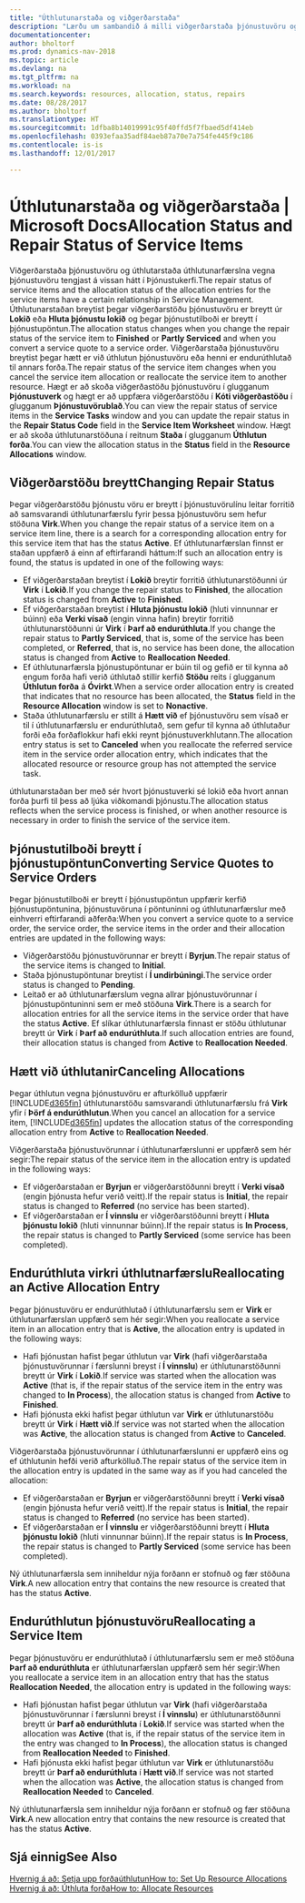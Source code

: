 ```yaml
---
title: "Úthlutunarstaða og viðgerðarstaða"
description: "Lærðu um sambandið á milli viðgerðarstaða þjónustuvöru og úthlutunarstaða úthlutunarfærslna fyrir þær."
documentationcenter: 
author: bholtorf
ms.prod: dynamics-nav-2018
ms.topic: article
ms.devlang: na
ms.tgt_pltfrm: na
ms.workload: na
ms.search.keywords: resources, allocation, status, repairs
ms.date: 08/28/2017
ms.author: bholtorf
ms.translationtype: HT
ms.sourcegitcommit: 1dfba8b14019991c95f40ffd5f7fbaed5df414eb
ms.openlocfilehash: 0393efaa35adf84aeb87a70e7a754fe445f9c186
ms.contentlocale: is-is
ms.lasthandoff: 12/01/2017

---
```

# <a name="allocation-status-and-repair-status-of-service-items"></a><span data-ttu-id="6a1d0-103">Úthlutunarstaða og viðgerðarstaða | Microsoft Docs</span><span class="sxs-lookup"><span data-stu-id="6a1d0-103">Allocation Status and Repair Status of Service Items</span></span>
<span data-ttu-id="6a1d0-104">Viðgerðarstaða þjónustuvöru og úthlutarstaða úthlutunarfærslna vegna þjónustuvöru tengjast á vissan hátt í Þjónustukerfi.</span><span class="sxs-lookup"><span data-stu-id="6a1d0-104">The repair status of service items and the allocation status of the allocation entries for the service items have a certain relationship in Service Management.</span></span> <span data-ttu-id="6a1d0-105">Úthlutunarstaðan breytist þegar viðgerðarstöðu þjónustuvöru er breytt úr  **Lokið** eða  **Hluta þjónustu lokið** og þegar þjónustutilboði er breytt í þjónustupöntun.</span><span class="sxs-lookup"><span data-stu-id="6a1d0-105">The allocation status changes when you change the repair status of the service item to **Finished** or **Partly Serviced** and when you convert a service quote to a service order.</span></span> <span data-ttu-id="6a1d0-106">Viðgerðarstaða þjónustuvöru breytist þegar hætt er við úthlutun þjónustuvöru eða henni er endurúthlutað til annars forða.</span><span class="sxs-lookup"><span data-stu-id="6a1d0-106">The repair status of the service item changes when you cancel the service item allocation or reallocate the service item to another resource.</span></span> <span data-ttu-id="6a1d0-107">Hægt er að skoða viðgerðastöðu þjónustuvöru í glugganum **Þjónustuverk** og hægt er að uppfæra viðgerðarstöðu í **Kóti viðgerðastöðu** í glugganum **Þjónustuvörublað**.</span><span class="sxs-lookup"><span data-stu-id="6a1d0-107">You can view the repair status of service items in the **Service Tasks** window and you can update the repair status in the **Repair Status Code** field in the **Service Item Worksheet** window.</span></span> <span data-ttu-id="6a1d0-108">Hægt er að skoða úthlutunarstöðuna í reitnum **Staða** í glugganum **Úthlutun forða**.</span><span class="sxs-lookup"><span data-stu-id="6a1d0-108">You can view the allocation status in the **Status** field in the **Resource Allocations** window.</span></span>  
  
## <a name="changing-repair-status"></a><span data-ttu-id="6a1d0-109">Viðgerðarstöðu breytt</span><span class="sxs-lookup"><span data-stu-id="6a1d0-109">Changing Repair Status</span></span>  
<span data-ttu-id="6a1d0-110">Þegar viðgerðarstöðu þjónustu vöru er breytt í þjónustuvörulínu leitar forritið að samsvarandi úthlutunarfærslu fyrir þessa þjónustuvöru sem hefur stöðuna **Virk**.</span><span class="sxs-lookup"><span data-stu-id="6a1d0-110">When you change the repair status of a service item on a service item line, there is a search for a corresponding allocation entry for this service item that has the status **Active**.</span></span> <span data-ttu-id="6a1d0-111">Ef úthlutunarfærslan finnst er staðan uppfærð á einn af eftirfarandi háttum:</span><span class="sxs-lookup"><span data-stu-id="6a1d0-111">If such an allocation entry is found, the status is updated in one of the following ways:</span></span>  
  
* <span data-ttu-id="6a1d0-112">Ef viðgerðarstaðan breytist í **Lokið** breytir forritið úthlutunarstöðunni úr **Virk** í **Lokið**.</span><span class="sxs-lookup"><span data-stu-id="6a1d0-112">If you change the repair status to **Finished**, the allocation status is changed from **Active** to **Finished**.</span></span>  
* <span data-ttu-id="6a1d0-113">Ef viðgerðarstaðan breytist í **Hluta þjónustu lokið** (hluti vinnunnar er búinn) eða **Verki vísað** (engin vinna hafin) breytir forritið úthlutunarstöðunni úr **Virk** í **Þarf að endurúthluta**.</span><span class="sxs-lookup"><span data-stu-id="6a1d0-113">If you change the repair status to **Partly Serviced**, that is, some of the service has been completed, or **Referred**, that is, no service has been done, the allocation status is changed from **Active** to **Reallocation Needed**.</span></span>  
* <span data-ttu-id="6a1d0-114">Ef úthlutunarfærsla þjónustupöntunar er búin til og gefið er til kynna að engum forða hafi verið úthlutað stillir kerfið **Stöðu** reits í glugganum **Úthlutun forða** á  **Óvirkt**.</span><span class="sxs-lookup"><span data-stu-id="6a1d0-114">When a service order allocation entry is created that indicates that no resource has been allocated, the **Status** field in the **Resource Allocation** window is set to **Nonactive**.</span></span>  
* <span data-ttu-id="6a1d0-115">Staða úthlutunarfærslu er stillt á **Hætt við** ef þjónustuvöru sem vísað er til í úthlutunarfærslu er endurúthlutað, sem gefur til kynna að úthlutaður forði eða forðaflokkur hafi ekki reynt þjónustuverkhlutann.</span><span class="sxs-lookup"><span data-stu-id="6a1d0-115">The allocation entry status is set to **Canceled** when you reallocate the referred service item in the service order allocation entry, which indicates that the allocated resource or resource group has not attempted the service task.</span></span>  
  
<span data-ttu-id="6a1d0-116">úthlutunarstaðan ber með sér hvort þjónustuverki sé lokið eða hvort annan forða þurfi til þess að ljúka viðkomandi þjónustu.</span><span class="sxs-lookup"><span data-stu-id="6a1d0-116">The allocation status reflects when the service process is finished, or when another resource is necessary in order to finish the service of the service item.</span></span>  
  
## <a name="converting-service-quotes-to-service-orders"></a><span data-ttu-id="6a1d0-117">Þjónustutilboði breytt í þjónustupöntun</span><span class="sxs-lookup"><span data-stu-id="6a1d0-117">Converting Service Quotes to Service Orders</span></span>  
<span data-ttu-id="6a1d0-118">Þegar þjónustutilboði er breytt í þjónustupöntun uppfærir kerfið þjónustupöntunina, þjónustuvöruna í pöntuninni og úthlutunarfærslur með einhverri eftirfarandi aðferða:</span><span class="sxs-lookup"><span data-stu-id="6a1d0-118">When you convert a service quote to a service order, the service order, the service items in the order and their allocation entries are updated in the following ways:</span></span>  
  
* <span data-ttu-id="6a1d0-119">Viðgerðarstöðu þjónustuvörunnar er breytt í **Byrjun**.</span><span class="sxs-lookup"><span data-stu-id="6a1d0-119">The repair status of the service items is changed to **Initial**.</span></span>  
* <span data-ttu-id="6a1d0-120">Staða þjónustupöntunar breytist í **Í undirbúningi**.</span><span class="sxs-lookup"><span data-stu-id="6a1d0-120">The service order status is changed to **Pending**.</span></span>  
* <span data-ttu-id="6a1d0-121">Leitað er að úthlutunarfærslum vegna allrar þjónustuvörunnar í þjónustupöntuninni sem er með stöðuna **Virk**.</span><span class="sxs-lookup"><span data-stu-id="6a1d0-121">There is a search for allocation entries for all the service items in the service order that have the status **Active**.</span></span> <span data-ttu-id="6a1d0-122">Ef slíkar úthlutunarfærsla finnast er stöðu úthlutunar breytt úr **Virk** í **Þarf að endurúthluta**.</span><span class="sxs-lookup"><span data-stu-id="6a1d0-122">If such allocation entries are found, their allocation status is changed from **Active** to **Reallocation Needed**.</span></span>  
  
## <a name="canceling-allocations"></a><span data-ttu-id="6a1d0-123">Hætt við úthlutanir</span><span class="sxs-lookup"><span data-stu-id="6a1d0-123">Canceling Allocations</span></span>  
<span data-ttu-id="6a1d0-124">Þegar úthlutun vegna þjónustuvöru er afturkölluð uppfærir [!INCLUDE[d365fin](includes/d365fin_md.md)] úthlutunarstöðu samsvarandi úthlutunarfærslu frá **Virk** yfir í **Þörf á endurúthlutun**.</span><span class="sxs-lookup"><span data-stu-id="6a1d0-124">When you cancel an allocation for a service item, [!INCLUDE[d365fin](includes/d365fin_md.md)] updates the allocation status of the corresponding allocation entry from **Active** to **Reallocation Needed**.</span></span>

<span data-ttu-id="6a1d0-125">Viðgerðarstaða þjónustuvörunnar í úthlutunarfærslunni er uppfærð sem hér segir:</span><span class="sxs-lookup"><span data-stu-id="6a1d0-125">The repair status of the service item in the allocation entry is updated in the following ways:</span></span>  
  
* <span data-ttu-id="6a1d0-126">Ef viðgerðarstaðan er **Byrjun** er viðgerðarstöðunni breytt í **Verki vísað** (engin þjónusta hefur verið veitt).</span><span class="sxs-lookup"><span data-stu-id="6a1d0-126">If the repair status is **Initial**, the repair status is changed to **Referred** (no service has been started).</span></span>  
* <span data-ttu-id="6a1d0-127">Ef viðgerðarstaðan er **Í vinnslu** er viðgerðarstöðunni breytt í **Hluta þjónustu lokið** (hluti vinnunnar búinn).</span><span class="sxs-lookup"><span data-stu-id="6a1d0-127">If the repair status is **In Process**, the repair status is changed to **Partly Serviced** (some service has been completed).</span></span>  
  
## <a name="reallocating-an-active-allocation-entry"></a><span data-ttu-id="6a1d0-128">Endurúthluta virkri úthlutnarfærslu</span><span class="sxs-lookup"><span data-stu-id="6a1d0-128">Reallocating an Active Allocation Entry</span></span>  
<span data-ttu-id="6a1d0-129">Þegar þjónustuvöru er endurúthlutað í úthlutunarfærslu sem er **Virk** er úthlutunarfærslan uppfærð sem hér segir:</span><span class="sxs-lookup"><span data-stu-id="6a1d0-129">When you reallocate a service item in an allocation entry that is **Active**, the allocation entry is updated in the following ways:</span></span>  
  
* <span data-ttu-id="6a1d0-130">Hafi þjónustan hafist þegar úthlutun var **Virk** (hafi viðgerðarstaða þjónustuvörunnar í færslunni breyst í **Í vinnslu**) er úthlutunarstöðunni breytt úr **Virk** í **Lokið**.</span><span class="sxs-lookup"><span data-stu-id="6a1d0-130">If service was started when the allocation was **Active** (that is, if the repair status of the service item in the entry was changed to **In Process**), the allocation status is changed from **Active** to **Finished**.</span></span>  
* <span data-ttu-id="6a1d0-131">Hafi þjónusta ekki hafist þegar úthlutun var **Virk** er úthlutunarstöðu breytt úr **Virk** í **Hætt við**.</span><span class="sxs-lookup"><span data-stu-id="6a1d0-131">If service was not started when the allocation was **Active**, the allocation status is changed from **Active** to **Canceled**.</span></span>  
  
<span data-ttu-id="6a1d0-132">Viðgerðarstaða þjónustuvörunnar í úthlutunarfærslunni er uppfærð eins og ef úthlutunin hefði verið afturkölluð.</span><span class="sxs-lookup"><span data-stu-id="6a1d0-132">The repair status of the service item in the allocation entry is updated in the same way as if you had canceled the allocation:</span></span>  
  
* <span data-ttu-id="6a1d0-133">Ef viðgerðarstaðan er **Byrjun** er viðgerðarstöðunni breytt í **Verki vísað** (engin þjónusta hefur verið veitt).</span><span class="sxs-lookup"><span data-stu-id="6a1d0-133">If the repair status is **Initial**, the repair status is changed to **Referred** (no service has been started).</span></span>  
* <span data-ttu-id="6a1d0-134">Ef viðgerðarstaðan er **Í vinnslu** er viðgerðarstöðunni breytt í **Hluta þjónustu lokið** (hluti vinnunnar búinn).</span><span class="sxs-lookup"><span data-stu-id="6a1d0-134">If the repair status is **In Process**, the repair status is changed to **Partly Serviced** (some service has been completed).</span></span>  
  
<span data-ttu-id="6a1d0-135">Ný úthlutunarfærsla sem inniheldur nýja forðann er stofnuð og fær stöðuna **Virk**.</span><span class="sxs-lookup"><span data-stu-id="6a1d0-135">A new allocation entry that contains the new resource is created that has the status **Active**.</span></span>  
  
## <a name="reallocating-a-service-item"></a><span data-ttu-id="6a1d0-136">Endurúthlutun þjónustuvöru</span><span class="sxs-lookup"><span data-stu-id="6a1d0-136">Reallocating a Service Item</span></span>  
<span data-ttu-id="6a1d0-137">Þegar þjónustuvöru er endurúthlutað í úthlutunarfærslu sem er með stöðuna **Þarf að endurúthluta** er úthlutunarfærslan uppfærð sem hér segir:</span><span class="sxs-lookup"><span data-stu-id="6a1d0-137">When you reallocate a service item in an allocation entry that has the status **Reallocation Needed**, the allocation entry is updated in the following ways:</span></span>  
  
* <span data-ttu-id="6a1d0-138">Hafi þjónustan hafist þegar úthlutun var **Virk** (hafi viðgerðarstaða þjónustuvörunnar í færslunni breyst í **Í vinnslu**) er úthlutunarstöðunni breytt úr **Þarf að endurúthluta** í **Lokið**.</span><span class="sxs-lookup"><span data-stu-id="6a1d0-138">If service was started when the allocation was **Active** (that is, if the repair status of the service item in the entry was changed to **In Process**), the allocation status is changed from **Reallocation Needed** to **Finished**.</span></span>  
* <span data-ttu-id="6a1d0-139">Hafi þjónusta ekki hafist þegar úthlutun var **Virk** er úthlutunarstöðu breytt úr **Þarf að endurúthluta** í **Hætt við**.</span><span class="sxs-lookup"><span data-stu-id="6a1d0-139">If service was not started when the allocation was **Active**, the allocation status is changed from **Reallocation Needed** to **Canceled**.</span></span>  
  
<span data-ttu-id="6a1d0-140">Ný úthlutunarfærsla sem inniheldur nýja forðann er stofnuð og fær stöðuna **Virk**.</span><span class="sxs-lookup"><span data-stu-id="6a1d0-140">A new allocation entry that contains the new resource is created that has the status **Active**.</span></span>  
  
## <a name="see-also"></a><span data-ttu-id="6a1d0-141">Sjá einnig</span><span class="sxs-lookup"><span data-stu-id="6a1d0-141">See Also</span></span>  
[<span data-ttu-id="6a1d0-142">Hvernig á að: Setja upp forðaúthlutun</span><span class="sxs-lookup"><span data-stu-id="6a1d0-142">How to: Set Up Resource Allocations</span></span>](service-how-setup-resource-allocation.md)  
[<span data-ttu-id="6a1d0-143">Hvernig á að: Úthluta forða</span><span class="sxs-lookup"><span data-stu-id="6a1d0-143">How to: Allocate Resources</span></span>](service-how-to-allocate-resources.md)  



